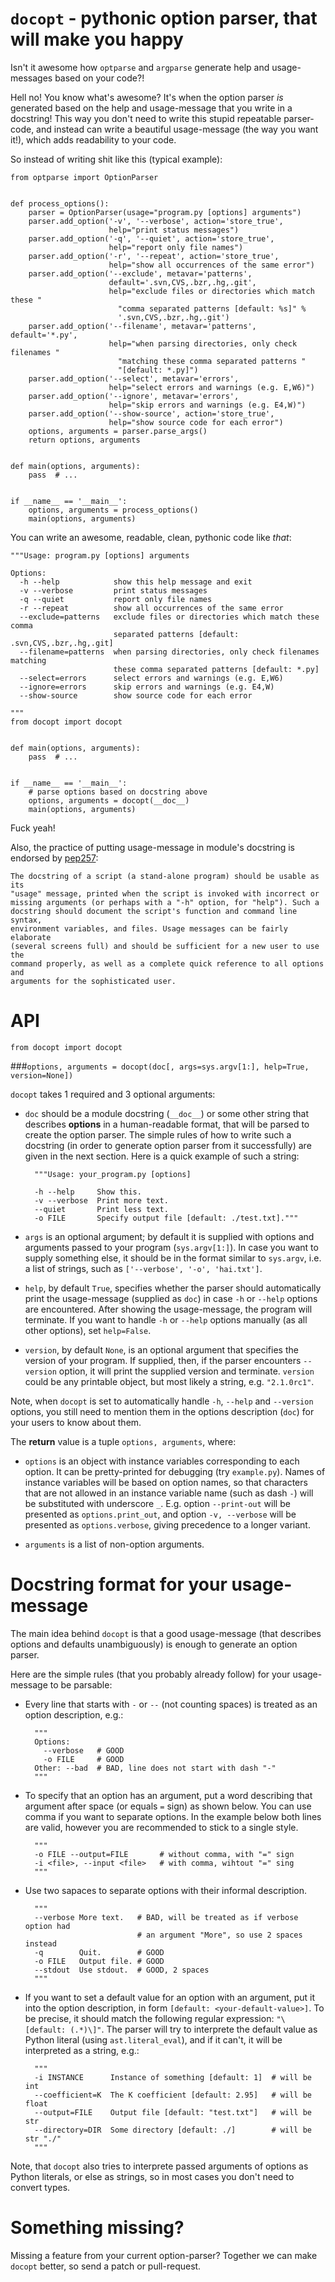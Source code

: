 
`docopt` - pythonic option parser, that will make you happy
===============================================================================

Isn't it awesome how `optparse` and `argparse` generate help and usage-messages
based on your code?!

Hell no!  You know what's awesome?  It's when the option parser *is* generated
based on the help and usage-message that you write in a docstring!  This way
you don't need to write this stupid repeatable parser-code, and instead can
write a beautiful usage-message (the way you want it!), which adds readability
to your code.

So instead of writing shit like this (typical example):

    from optparse import OptionParser


    def process_options():
        parser = OptionParser(usage="program.py [options] arguments")
        parser.add_option('-v', '--verbose', action='store_true',
                          help="print status messages")
        parser.add_option('-q', '--quiet', action='store_true',
                          help="report only file names")
        parser.add_option('-r', '--repeat', action='store_true',
                          help="show all occurrences of the same error")
        parser.add_option('--exclude', metavar='patterns',
                          default='.svn,CVS,.bzr,.hg,.git',
                          help="exclude files or directories which match these "
                            "comma separated patterns [default: %s]" %
                            '.svn,CVS,.bzr,.hg,.git')
        parser.add_option('--filename', metavar='patterns', default='*.py',
                          help="when parsing directories, only check filenames "
                            "matching these comma separated patterns "
                            "[default: *.py]")
        parser.add_option('--select', metavar='errors',
                          help="select errors and warnings (e.g. E,W6)")
        parser.add_option('--ignore', metavar='errors',
                          help="skip errors and warnings (e.g. E4,W)")
        parser.add_option('--show-source', action='store_true',
                          help="show source code for each error")
        options, arguments = parser.parse_args()
        return options, arguments


    def main(options, arguments):
        pass  # ...


    if __name__ == '__main__':
        options, arguments = process_options()
        main(options, arguments)


You can write an awesome, readable, clean, pythonic code like *that*:


    """Usage: program.py [options] arguments

    Options:
      -h --help            show this help message and exit
      -v --verbose         print status messages
      -q --quiet           report only file names
      -r --repeat          show all occurrences of the same error
      --exclude=patterns   exclude files or directories which match these comma
                           separated patterns [default: .svn,CVS,.bzr,.hg,.git]
      --filename=patterns  when parsing directories, only check filenames matching
                           these comma separated patterns [default: *.py]
      --select=errors      select errors and warnings (e.g. E,W6)
      --ignore=errors      skip errors and warnings (e.g. E4,W)
      --show-source        show source code for each error

    """
    from docopt import docopt


    def main(options, arguments):
        pass  # ...


    if __name__ == '__main__':
        # parse options based on docstring above
        options, arguments = docopt(__doc__)
        main(options, arguments)


Fuck yeah!

Also, the practice of putting usage-message in module's docstring
is endorsed by [pep257](http://www.python.org/dev/peps/pep-0257/):

    The docstring of a script (a stand-alone program) should be usable as its
    "usage" message, printed when the script is invoked with incorrect or
    missing arguments (or perhaps with a "-h" option, for "help"). Such a
    docstring should document the script's function and command line syntax,
    environment variables, and files. Usage messages can be fairly elaborate
    (several screens full) and should be sufficient for a new user to use the
    command properly, as well as a complete quick reference to all options and
    arguments for the sophisticated user.

API
===============================================================================

`from docopt import docopt`

###`options, arguments = docopt(doc[, args=sys.argv[1:], help=True, version=None])`

`docopt` takes 1 required and 3 optional arguments:

- `doc` should be a module docstring (`__doc__`) or some other string that
describes **options** in a human-readable format, that will be parsed to create
the option parser.  The simple rules of how to write such a docstring
(in order to generate option parser from it successfully) are given in the next
section. Here is a quick example of such a string:

        """Usage: your_program.py [options]

        -h --help     Show this.
        -v --verbose  Print more text.
        --quiet       Print less text.
        -o FILE       Specify output file [default: ./test.txt]."""

- `args` is an optional argument; by default it is supplied with options and
arguments passed to your program (`sys.argv[1:]`). In case you want to supply
something else, it should be in the format similar to `sys.argv`, i.e. a list
of strings, such as `['--verbose', '-o', 'hai.txt']`.

- `help`, by default `True`, specifies whether the parser should automatically
print the usage-message (supplied as `doc`) in case `-h` or `--help` options
are encountered. After showing the usage-message, the program will terminate.
If you want to handle `-h` or `--help` options manually (as all other options),
set `help=False`.

- `version`, by default `None`, is an optional argument that specifies the
version of your program. If supplied, then, if the parser encounters
`--version` option, it will print the supplied version and terminate.
`version` could be any printable object, but most likely a string,
e.g. `"2.1.0rc1"`.

Note, when `docopt` is set to automatically handle `-h`, `--help` and
`--version` options, you still need to mention them in the options description
(`doc`) for your users to know about them.

The **return** value is a tuple `options, arguments`, where:

- `options` is an object with instance variables corresponding to each option.
It can be pretty-printed for debugging (try `example.py`). Names of
instance variables will be based on option names, so that characters
that are not allowed in an instance variable name (such as dash `-`) will be
substituted with underscore `_`. E.g. option `--print-out` will be
presented as `options.print_out`, and option `-v, --verbose` will be
presented as `options.verbose`, giving precedence to a longer variant.

- `arguments` is a list of non-option arguments.

Docstring format for your usage-message
===============================================================================

The main idea behind `docopt` is that a good usage-message (that describes
options and defaults unambiguously) is enough to generate an option parser.

Here are the simple rules (that you probably already follow) for your
usage-message to be parsable:

- Every line that starts with `-` or `--` (not counting spaces) is treated
as an option description, e.g.:

        """
        Options:
          --verbose   # GOOD
          -o FILE     # GOOD
        Other: --bad  # BAD, line does not start with dash "-"
        """

- To specify that an option has an argument, put a word describing that
argument after space (or equals `=` sign) as shown below.
You can use comma if you want to separate options. In the example below both
lines are valid, however you are recommended to stick to a single style.

        """
        -o FILE --output=FILE       # without comma, with "=" sign
        -i <file>, --input <file>   # with comma, wihtout "=" sing
        """

- Use two sapaces to separate options with their informal description.

        """
        --verbose More text.   # BAD, will be treated as if verbose option had
                               # an argument "More", so use 2 spaces instead
        -q        Quit.        # GOOD
        -o FILE   Output file. # GOOD
        --stdout  Use stdout.  # GOOD, 2 spaces
        """

- If you want to set a default value for an option with an argument, put it
into the option description, in form `[default: <your-default-value>]`.
To be precise, it should match the following regular expression:
`"\[default: (.*)\]"`.
The parser will try to interprete the default value as Python literal
(using `ast.literal_eval`), and if it can't, it will be interpreted as a
string, e.g.:

        """
        -i INSTANCE      Instance of something [default: 1]  # will be int
        --coefficient=K  The K coefficient [default: 2.95]   # will be float
        --output=FILE    Output file [default: "test.txt"]   # will be str
        --directory=DIR  Some directory [default: ./]        # will be str "./"
        """

Note, that `docopt` also tries to interprete passed arguments of options as
Python literals, or else as strings, so in most cases you don't need to
convert types.

Something missing?
===============================================================================

Missing a feature from your current option-parser? Together we can make
`docopt` better, so send a patch or pull-request.
